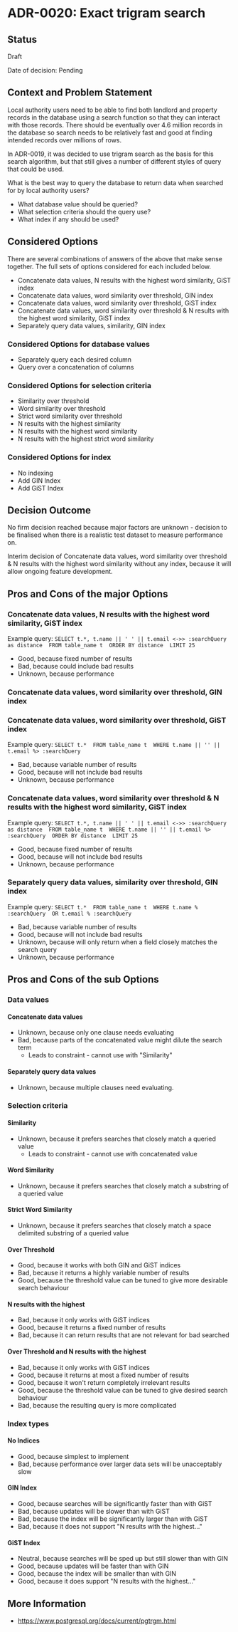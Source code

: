 # ADR-0020: Exact trigram search

## Status

Draft

Date of decision: Pending

## Context and Problem Statement

Local authority users need to be able to find both landlord and property records in the database using a search
function so that they can interact with those records. There should be eventually over 4.6 million records in
the database so search needs to be relatively fast and good at finding intended records over millions of rows.

In ADR-0019, it was decided to use trigram search as the basis for this search algorithm, but that still gives
a number of different styles of query that could be used.

What is the best way to query the database to return data when searched for by local authority users?
* What database value should be queried?
* What selection criteria should the query use?
* What index if any should be used?

## Considered Options

There are several combinations of answers of the above that make sense together. The full sets of options considered
for each included below.

* Concatenate data values, N results with the highest word similarity, GiST index
* Concatenate data values, word similarity over threshold, GIN index
* Concatenate data values, word similarity over threshold, GiST index
* Concatenate data values, word similarity over threshold & N results with the highest word similarity, GiST index
* Separately query data values, similarity, GIN index

### Considered Options for database values

* Separately query each desired column
* Query over a concatenation of columns

### Considered Options for selection criteria

* Similarity over threshold
* Word similarity over threshold
* Strict word similarity over threshold
* N results with the highest similarity
* N results with the highest word similarity
* N results with the highest strict word similarity

### Considered Options for index
* No indexing
* Add GIN Index
* Add GiST Index

## Decision Outcome

No firm decision reached because major factors are unknown - decision to be finalised when there is a realistic test
dataset to measure performance on.

Interim decision of Concatenate data values, word similarity over threshold & N results with the highest word similarity
without any index, because it will allow ongoing feature development.

## Pros and Cons of the major Options

### Concatenate data values, N results with the highest word similarity, GiST index
Example query: 
`SELECT t.*, t.name || ' ' || t.email <->> :searchQuery as distance 
FROM table_name t 
ORDER BY distance 
LIMIT 25`
* Good, because fixed number of results
* Bad, because could include bad results
* Unknown, because performance

### Concatenate data values, word similarity over threshold, GIN index
### Concatenate data values, word similarity over threshold, GiST index
Example query: 
`SELECT t.* 
FROM table_name t 
WHERE t.name || '' || t.email %> :searchQuery`
* Bad, because variable number of results
* Good, because will not include bad results
* Unknown, because performance

### Concatenate data values, word similarity over threshold & N results with the highest word similarity, GiST index
Example query: 
`SELECT t.*, t.name || ' ' || t.email <->> :searchQuery as distance 
FROM table_name t 
WHERE t.name || '' || t.email %> :searchQuery 
ORDER BY distance 
LIMIT 25`
* Good, because fixed number of results
* Good, because will not include bad results
* Unknown, because performance

### Separately query data values, similarity over threshold, GIN index
Example query: 
`SELECT t.* 
FROM table_name t 
WHERE t.name % :searchQuery 
OR t.email % :searchQuery`
* Bad, because variable number of results
* Good, because will not include bad results
* Unknown, because will only return when a field closely matches the search query
* Unknown, because performance

## Pros and Cons of the sub Options
### Data values
#### Concatenate data values
* Unknown, because only one clause needs evaluating
* Bad, because parts of the concatenated value might dilute the search term
  * Leads to constraint - cannot use with "Similarity"

#### Separately query data values 
* Unknown, because multiple clauses need evaluating.

### Selection criteria
#### Similarity
* Unknown, because it prefers searches that closely match a queried value
  * Leads to constraint - cannot use with concatenated value

#### Word Similarity
* Unknown, because it prefers searches that closely match a substring of a queried value

#### Strict Word Similarity
* Unknown, because it prefers searches that closely match a space delimited substring of a queried value

#### Over Threshold
* Good, because it works with both GIN and GiST indices
* Bad, because it returns a highly variable number of results
* Good, because the threshold value can be tuned to give more desirable search behaviour

#### N results with the highest
* Bad, because it only works with GiST indices
* Good, because it returns a fixed number of results
* Bad, because it can return results that are not relevant for bad searched

#### Over Threshold and N results with the highest
* Bad, because it only works with GiST indices
* Good, because it returns at most a fixed number of results
* Good, because it won't return completely irrelevant results
* Good, because the threshold value can be tuned to give desired search behaviour
* Bad, because the resulting query is more complicated

### Index types
#### No Indices
* Good, because simplest to implement
* Bad, because performance over larger data sets will be unacceptably slow

#### GIN Index
* Good, because searches will be significantly faster than with GiST
* Bad, because updates will be slower than with GiST
* Bad, because the index will be significantly larger than with GiST
* Bad, because it does not support "N results with the highest..."

#### GiST Index
* Neutral, because searches will be sped up but still slower than with GIN
* Good, because updates will be faster than with GIN
* Good, because the index will be smaller than with GIN
* Good, because it does support "N results with the highest..."

## More Information

* https://www.postgresql.org/docs/current/pgtrgm.html